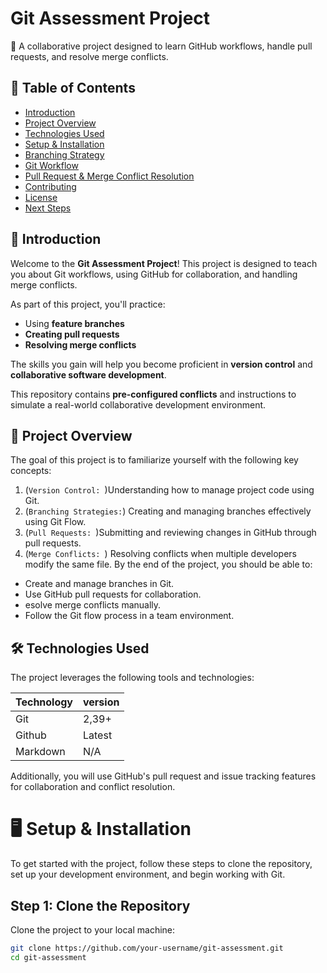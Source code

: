 # Git Assessment Project

🚀 A collaborative project designed to learn GitHub workflows, handle pull requests, and resolve merge conflicts.

## 📜 Table of Contents

- [Introduction](#introduction)
- [Project Overview](#project-overview)
- [Technologies Used](#technologies-used)
- [Setup & Installation](#setup--installation)
- [Branching Strategy](#branching-strategy)
- [Git Workflow](#git-workflow)
- [Pull Request & Merge Conflict Resolution](#pull-request--merge-conflict-resolution)
- [Contributing](#contributing)
- [License](#license)
- [Next Steps](#next-steps)

## 📌 Introduction

Welcome to the **Git Assessment Project**! This project is designed to teach you about Git workflows, using GitHub for collaboration, and handling merge conflicts.

As part of this project, you'll practice:

- Using **feature branches**
- **Creating pull requests**
- **Resolving merge conflicts**

The skills you gain will help you become proficient in **version control** and **collaborative software development**.

This repository contains **pre-configured conflicts** and instructions to simulate a real-world collaborative development environment.

## 📖 Project Overview

The goal of this project is to familiarize yourself with the following key concepts:

1. (`Version Control: `)Understanding how to manage project code using Git.
2. (`Branching Strategies:`) Creating and managing branches effectively using Git Flow.
3. (`Pull Requests: `)Submitting and reviewing changes in GitHub through pull requests.
4. (`Merge Conflicts: `) Resolving conflicts when multiple developers modify the same file.
   By the end of the project, you should be able to:

- Create and manage branches in Git.
- Use GitHub pull requests for collaboration.
- esolve merge conflicts manually.
- Follow the Git flow process in a team environment.

## 🛠 Technologies Used

The project leverages the following tools and technologies:

| Technology | version |
| :--------- | :------ |
| Git        | 2,39+   |
| Github     | Latest  |
| Markdown   | N/A     |

Additionally, you will use GitHub's pull request and issue tracking features for collaboration and conflict resolution.

# 🖥️ Setup & Installation

To get started with the project, follow these steps to clone the repository, set up your development environment, and begin working with Git.

## Step 1: Clone the Repository

Clone the project to your local machine:

```sh
git clone https://github.com/your-username/git-assessment.git
cd git-assessment
```
